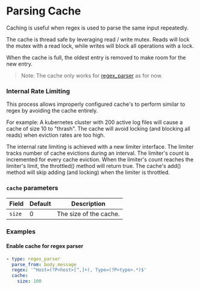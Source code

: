 # Parsing Cache
Caching is useful when regex is used to parse the same input repeatedly.

The cache is thread safe by leveraging read / write mutex. Reads will lock the mutex with a read lock, while writes will block all operations with a lock.

When the cache is full, the oldest entry is removed to make room for the new entry.

> Note: The cache only works for [regex_parser](../operators/regex_parser.md) as for now.

### Internal Rate Limiting
This process allows improperly configured cache's to perform similar to regex by avoiding the cache entirely.

For example: A kubernetes cluster with 200 active log files will cause a cache of size 10 to "thrash". The cache will avoid locking (and blocking all reads) when eviction rates are too high.

The internal rate limiting is achieved with a new limiter interface.
The limiter tracks number of cache evictions during an interval.
The limiter's count is incremented for every cache eviction.
When the limiter's count reaches the limiter's limit, the throttled() method will return true.
The cache's add() method will skip adding (and locking) when the limiter is throttled.

### `cache` parameters
| Field     | Default   | Description            |
|-----------|-----------|------------------------|
| `size`    | 0         | The size of the cache. |

### Examples
#### Enable cache for regex parser
```yaml
- type: regex_parser
  parse_from: body.message
  regex: '^Host=(?P<host>[^,]+), Type=(?P<type>.*)$'
  cache:
    size: 100
```
